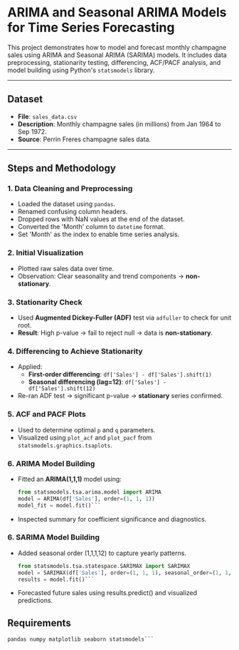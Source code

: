 # ARIMA and Seasonal ARIMA Models for Time Series Forecasting

This project demonstrates how to model and forecast monthly champagne sales using ARIMA and Seasonal ARIMA (SARIMA) models. It includes data preprocessing, stationarity testing, differencing, ACF/PACF analysis, and model building using Python's `statsmodels` library.

---

## Dataset

- **File**: `sales_data.csv`
- **Description**: Monthly champagne sales (in millions) from Jan 1964 to Sep 1972.
- **Source**: Perrin Freres champagne sales data.

---

##  Steps and Methodology

### 1. **Data Cleaning and Preprocessing**
- Loaded the dataset using `pandas`.
- Renamed confusing column headers.
- Dropped rows with NaN values at the end of the dataset.
- Converted the 'Month' column to `datetime` format.
- Set 'Month' as the index to enable time series analysis.

### 2. **Initial Visualization**
- Plotted raw sales data over time.
- Observation: Clear seasonality and trend components → **non-stationary**.

### 3. **Stationarity Check**
- Used **Augmented Dickey-Fuller (ADF)** test via `adfuller` to check for unit root.
- **Result**: High p-value → fail to reject null → data is **non-stationary**.

### 4. **Differencing to Achieve Stationarity**
- Applied:
  - **First-order differencing**: `df['Sales'] - df['Sales'].shift(1)`
  - **Seasonal differencing (lag=12)**: `df['Sales'] - df['Sales'].shift(12)`
- Re-ran ADF test → significant p-value → **stationary** series confirmed.

### 5. **ACF and PACF Plots**
- Used to determine optimal `p` and `q` parameters.
- Visualized using `plot_acf` and `plot_pacf` from `statsmodels.graphics.tsaplots`.

### 6. **ARIMA Model Building**
- Fitted an **ARIMA(1,1,1)** model using:
  ```python
  from statsmodels.tsa.arima.model import ARIMA
  model = ARIMA(df['Sales'], order=(1, 1, 1))
  model_fit = model.fit()```
- Inspected summary for coefficient significance and diagnostics.
### 6. **SARIMA Model Building**
- Added seasonal order (1,1,1,12) to capture yearly patterns.
  ```python
  from statsmodels.tsa.statespace.SARIMAX import SARIMAX
  model = SARIMAX(df['Sales'], order=(1, 1, 1), seasonal_order=(1, 1, 1, 12))
  results = model.fit()```
- Forecasted future sales using results.predict() and visualized predictions.

## Requirements
 ```pip install
 pandas numpy matplotlib seaborn statsmodels```

